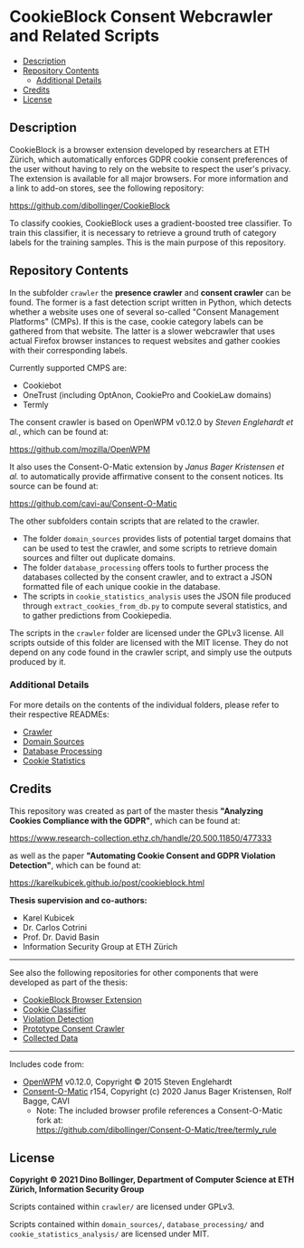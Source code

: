 # CookieBlock Consent Webcrawler and Related Scripts

* [Description](#description)
* [Repository Contents](#repository-contents)
  * [Additional Details](#additional-details)
* [Credits](#credits)
* [License](#license)

## Description

CookieBlock is a browser extension developed by researchers at ETH Zürich, 
which automatically enforces GDPR cookie consent preferences of the user without 
having to rely on the website to respect the user's privacy. The extension is 
available for all major browsers. For more information and a link to add-on stores, 
see the following repository: 

https://github.com/dibollinger/CookieBlock

To classify cookies, CookieBlock uses a gradient-boosted tree classifier. To train this 
classifier, it is necessary to retrieve a ground truth of category labels for the training 
samples. This is the main purpose of this repository.

## Repository Contents

In the subfolder `crawler` the __presence crawler__ and __consent crawler__ can be found. 
The former is a fast detection script written in Python, which detects whether a website
uses one of several so-called "Consent Management Platforms" (CMPs). If this is the case, 
cookie category labels can be gathered from that website. The latter is a slower webcrawler
that uses actual Firefox browser instances to request websites and gather cookies with their
corresponding labels.

Currently supported CMPS are:
* Cookiebot
* OneTrust (including OptAnon, CookiePro and CookieLaw domains)
* Termly

The consent crawler is based on OpenWPM v0.12.0 by _Steven Englehardt et al._, which can be found at: 

https://github.com/mozilla/OpenWPM

It also uses the Consent-O-Matic extension by _Janus Bager Kristensen et al._ to automatically 
provide affirmative consent to the consent notices. Its source can be found at: 

https://github.com/cavi-au/Consent-O-Matic

The other subfolders contain scripts that are related to the crawler.
* The folder `domain_sources` provides lists of potential target domains that can be used to
  test the crawler, and some scripts to retrieve domain sources and filter out duplicate domains.
* The folder `database_processing` offers tools to further process the databases collected by the 
  consent crawler, and to extract a JSON formatted file of each unique cookie in the database.
* The scripts in `cookie_statistics_analysis` uses the JSON file produced through 
  `extract_cookies_from_db.py` to compute several statistics, and to gather predictions from
  Cookiepedia.

The scripts in the `crawler` folder are licensed under the GPLv3 license. All scripts outside of
this folder are licensed with the MIT license. They do not depend on any code found in the crawler 
script, and simply use the outputs produced by it.

### Additional Details
For more details on the contents of the individual folders, please refer to their respective READMEs:
* [Crawler](crawler/README.md)
* [Domain Sources](domain_sources/README.md)
* [Database Processing](database_processing/README.md)
* [Cookie Statistics](cookie_statistics_analysis/README.md)

## Credits

This repository was created as part of the master thesis __"Analyzing Cookies Compliance with the GDPR"__, 
which can be found at:

https://www.research-collection.ethz.ch/handle/20.500.11850/477333

as well as the paper __"Automating Cookie Consent and GDPR Violation Detection"__, which can be found at:

https://karelkubicek.github.io/post/cookieblock.html

__Thesis supervision and co-authors:__
* Karel Kubicek
* Dr. Carlos Cotrini
* Prof. Dr. David Basin
* Information Security Group at ETH Zürich

---
See also the following repositories for other components that were developed as part of the thesis:

* [CookieBlock Browser Extension](https://github.com/dibollinger/CookieBlock)
* [Cookie Classifier](https://github.com/dibollinger/CookieBlock-Consent-Classifier)
* [Violation Detection](https://github.com/dibollinger/CookieBlock-Other-Scripts)
* [Prototype Consent Crawler](https://github.com/dibollinger/CookieBlock-Crawler-Prototype)
* [Collected Data](https://zenodo.org/record/5568491)

---
Includes code from:

* [OpenWPM](https://github.com/mozilla/OpenWPM) v0.12.0, Copyright © 2015 Steven Englehardt
* [Consent-O-Matic](https://github.com/cavi-au/Consent-O-Matic) r154, Copyright (c) 2020 Janus Bager Kristensen, Rolf Bagge, CAVI
    * Note: The included browser profile references a Consent-O-Matic fork at:  
      https://github.com/dibollinger/Consent-O-Matic/tree/termly_rule

## License

__Copyright © 2021 Dino Bollinger, Department of Computer Science at ETH Zürich, Information Security Group__

Scripts contained within `crawler/` are licensed under GPLv3. 

Scripts contained within `domain_sources/`, `database_processing/` and `cookie_statistics_analysis/` are licensed under MIT.

